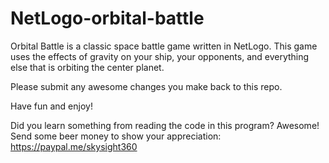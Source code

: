 # NetLogo-orbital-battle
Orbital Battle is a classic space battle game written in NetLogo.  This game uses the effects of gravity on your ship, your opponents, and 
everything else that is orbiting the center planet.  

Please submit any awesome changes you make back to this repo.

Have fun and enjoy!

Did you learn something from reading the code in this program? Awesome! Send some beer money 
to show your appreciation: https://paypal.me/skysight360
